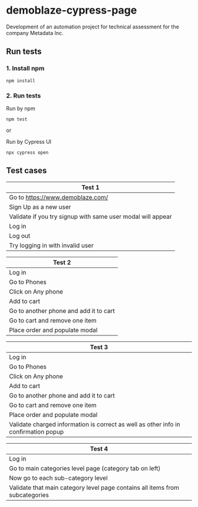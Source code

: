 # demoblaze-cypress-page

Development of an automation project for technical assessment for the company Metadata Inc.

## Run tests

### 1. Install npm
```
npm install
```

### 2. Run tests
Run by npm
```
npm test
```

or 

Run by Cypress UI
```
npx cypress open
```

## Test cases

| Test 1 |
| - |
| Go to https://www.demoblaze.com/ |
| Sign Up as a new user |
| Validate if you try signup with same user modal will appear  |
| Log in |
| Log out |
| Try logging in with invalid user | 

| Test 2 |
| - |
| Log in |
| Go to Phones |
| Click on Any phone |
| Add to cart |
| Go to another phone and add it to cart |
| Go to cart and remove one item |
| Place order and populate modal |

| Test 3 |
| - |
| Log in |
| Go to Phones |
| Click on Any phone |
| Add to cart |
| Go to another phone and add it to cart |
| Go to cart and remove one item |
| Place order and populate modal |
| Validate charged information is correct as well as other info in confirmation popup |

| Test 4 |
| - |
| Log in |
| Go to main categories level page (category tab on left) |
| Now go to each sub-category level |
| Validate that main category level page contains all items from subcategories |